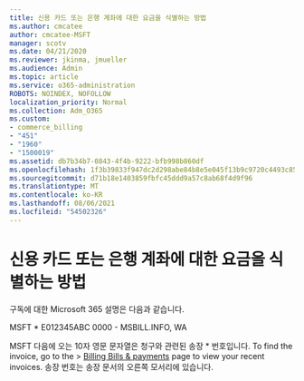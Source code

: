 ```yaml
---
title: 신용 카드 또는 은행 계좌에 대한 요금을 식별하는 방법
ms.author: cmcatee
author: cmcatee-MSFT
manager: scotv
ms.date: 04/21/2020
ms.reviewer: jkinma, jmueller
ms.audience: Admin
ms.topic: article
ms.service: o365-administration
ROBOTS: NOINDEX, NOFOLLOW
localization_priority: Normal
ms.collection: Adm_O365
ms.custom:
- commerce_billing
- "451"
- "1960"
- "1500019"
ms.assetid: db7b34b7-0843-4f4b-9222-bfb998b860df
ms.openlocfilehash: 1f3b39833f947dc2d298abe84b8e5e045f13b9c9720c4493c85273ea5afa2ebb
ms.sourcegitcommit: d71b18e1403859fbfc45ddd9a57c8ab68f4d9f96
ms.translationtype: MT
ms.contentlocale: ko-KR
ms.lasthandoff: 08/06/2021
ms.locfileid: "54502326"
---
```

# <a name="how-to-identify-a-charge-on-your-credit-card-or-bank-statement"></a>신용 카드 또는 은행 계좌에 대한 요금을 식별하는 방법

구독에 대한 Microsoft 365 설명은 다음과 같습니다.
  
MSFT \* E012345ABC 0000 - MSBILL.INFO, WA
  
MSFT 다음에 오는 10자 영문 문자열은 청구와 관련된 송장 \* 번호입니다. To find the invoice,  go to the \> [Billing Bills & payments](https://go.microsoft.com/fwlink/p/?linkid=848039) page to view your recent invoices. 송장 번호는 송장 문서의 오른쪽 모서리에 있습니다.